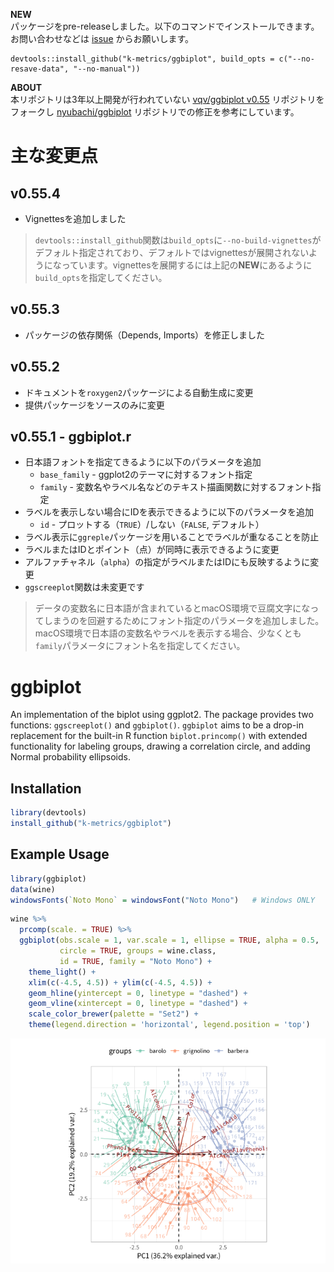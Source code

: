 <!-- README.md is generated from README.Rmd. Please edit that file -->
**NEW**  
パッケージをpre-releaseしました。以下のコマンドでインストールできます。お問い合わせなどは
[issue](https://github.com/k-metrics/ggbiplot/issues) からお願いします。

    devtools::install_github("k-metrics/ggbiplot", build_opts = c("--no-resave-data", "--no-manual"))

**ABOUT**  
本リポジトリは3年以上開発が行われていない [vqv/ggbiplot
v0.55](https://github.com/vqv/ggbiplot) リポジトリをフォークし
[nyubachi/ggbiplot](https://github.com/nyubachi/ggbiplot)
リポジトリでの修正を参考にしています。

主な変更点
==========

v0.55.4
-------

-   Vignettesを追加しました

> `devtools::install_github`関数は`build_opts`に`--no-build-vignettes`がデフォルト指定されており、デフォルトではvignettesが展開されないようになっています。vignettesを展開するには上記の**NEW**にあるように`build_opts`を指定してください。

v0.55.3
-------

-   パッケージの依存関係（Depends, Imports）を修正しました

v0.55.2
-------

-   ドキュメントを`roxygen2`パッケージによる自動生成に変更
-   提供パッケージをソースのみに変更

v0.55.1 - ggbiplot.r
--------------------

-   日本語フォントを指定てきるように以下のパラメータを追加
    -   `base_family` - ggplot2のテーマに対するフォント指定
    -   `family` -
        変数名やラベル名などのテキスト描画関数に対するフォント指定
-   ラベルを表示しない場合にIDを表示できるように以下のパラメータを追加
    -   `id` - プロットする（`TRUE`）/しない（`FALSE`, デフォルト）
-   ラベル表示に`ggreple`パッケージを用いることでラベルが重なることを防止
-   ラベルまたはIDとポイント（点）が同時に表示できるように変更
-   アルファチャネル（`alpha`）の指定がラベルまたはIDにも反映するように変更
-   `ggscreeplot`関数は未変更です

> データの変数名に日本語が含まれているとmacOS環境で豆腐文字になってしまうのを回避するためにフォント指定のパラメータを追加しました。macOS環境で日本語の変数名やラベルを表示する場合、少なくとも`family`パラメータにフォント名を指定してください。

ggbiplot
========

An implementation of the biplot using ggplot2. The package provides two
functions: `ggscreeplot()` and `ggbiplot()`. `ggbiplot` aims to be a
drop-in replacement for the built-in R function `biplot.princomp()` with
extended functionality for labeling groups, drawing a correlation
circle, and adding Normal probability ellipsoids.

Installation
------------

``` r
library(devtools)
install_github("k-metrics/ggbiplot")
```

Example Usage
-------------

``` r
library(ggbiplot)
data(wine)
windowsFonts(`Noto Mono` = windowsFont("Noto Mono")   # Windows ONLY
```

``` r
wine %>% 
  prcomp(scale. = TRUE) %>% 
  ggbiplot(obs.scale = 1, var.scale = 1, ellipse = TRUE, alpha = 0.5,
           circle = TRUE, groups = wine.class,
           id = TRUE, family = "Noto Mono") +
    theme_light() + 
    xlim(c(-4.5, 4.5)) + ylim(c(-4.5, 4.5)) + 
    geom_hline(yintercept = 0, linetype = "dashed") + 
    geom_vline(xintercept = 0, linetype = "dashed") + 
    scale_color_brewer(palette = "Set2") + 
    theme(legend.direction = 'horizontal', legend.position = 'top')
```

![](README-wine-example-1.png)

